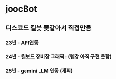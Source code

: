 # joocBot
## 디스코드 킬봇 좆같아서 직접만듬
### 23년 - API연동
### 24년 - 킬보드 장비창 그래픽 : (템창 아직 구현 못함)
### 25년 - gemini LLM 연동 (계획)
